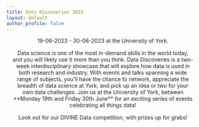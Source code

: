 ```yaml
---
title: Data Discoveries 2023
layout: default
author_profile: false
---
```


<p style="text-align: center;"> 19-06-2023 - 30-06-2023 at the University of York. </p>

<p style="margin:15px;text-align: center;">Data science is one of the most in-demand skills in the world today, and you will likely use it more than you think. Data Discoveries is a two-week interdisciplinary showcase that will explore how data is used in both research and industry. With events and talks spanning a wide range of subjects, you'll have the chance to network, appreciate the breadth of data science at York, and pick up an idea or two for your own data challenges.
Join us at the University of York, between **Monday 19th and Friday 30th June** for an exciting series of events celebrating all things data! </p>

<p style="text-align: center;">Look out for our DIVINE Data competition, with prizes up for grabs! </p>
